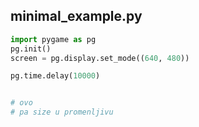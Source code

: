 ## minimal_example.py

```python
import pygame as pg
pg.init()
screen = pg.display.set_mode((640, 480))

pg.time.delay(10000)


# ovo
# pa size u promenljivu

```
